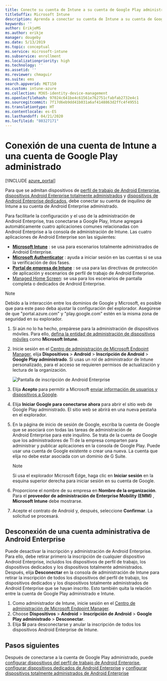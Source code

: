```yaml
---
title: Conecte su cuenta de Intune a su cuenta de Google Play administrado.
titleSuffix: Microsoft Intune
description: Aprenda a conectar su cuenta de Intune a su cuenta de Google Play administrado.
keywords: ''
author: ErikjeMS
ms.author: erikje
manager: dougeby
ms.date: 5/13/2019
ms.topic: conceptual
ms.service: microsoft-intune
ms.subservice: enrollment
ms.localizationpriority: high
ms.technology: ''
ms.assetid: ''
ms.reviewer: chmaguir
ms.suite: ems
search.appverid: MET150
ms.custom: intune-azure
ms.collection: M365-identity-device-management
ms.openlocfilehash: 97024c641be4c61561e762751cfabfab2732e4c1
ms.sourcegitcommit: 7f17d6eb9dd41b031a6af4148863d2ffc4f49551
ms.translationtype: HT
ms.contentlocale: es-ES
ms.lasthandoff: 04/21/2020
ms.locfileid: "80327171"
---
```

# <a name="connect-your-intune-account-to-your-managed-google-play-account"></a>Conexión de una cuenta de Intune a una cuenta de Google Play administrado

[!INCLUDE [azure_portal](../includes/azure_portal.md)]

Para que se admitan dispositivos de [perfil de trabajo de Android Enterprise](android-work-profile-enroll.md), [dispositivos Android Enterprise totalmente administrados](android-fully-managed-enroll.md) y [dispositivos de Android Enterprise dedicados](android-kiosk-enroll.md), debe conectar su cuenta de inquilino de Intune a su cuenta de Android Enterprise administrado.  

Para facilitarle la configuración y el uso de la administración de Android Enterprise, tras conectarse a Google Play, Intune agregará automáticamente cuatro aplicaciones comunes relacionadas con Android Enterprise a la consola de administración de Intune. Las cuatro aplicaciones de Android Enterprise son las siguientes:

- **[Microsoft Intune](https://play.google.com/store/apps/details?id=com.microsoft.intune)** : se usa para escenarios totalmente administrados de Android Enterprise.
- **[Microsoft Authenticator](https://play.google.com/store/apps/details?id=com.azure.authenticator)** : ayuda a iniciar sesión en las cuentas si se usa la verificación de dos fases.
- **[Portal de empresa de Intune](https://play.google.com/store/apps/details?id=com.microsoft.windowsintune.companyportal)** : se usa para las directivas de protección de aplicación y escenarios de perfil de trabajo de Android Enterprise.
- [Managed Home Screen](https://play.google.com/store/apps/details?id=com.microsoft.launcher.enterprise): se usa para los escenarios de pantalla completa o dedicados de Android Enterprise.

> [!NOTE]
> Debido a la interacción entre los dominios de Google y Microsoft, es posible que para este paso deba ajustar la configuración del explorador.  Asegúrese de que "portal.azure.com" y "play.google.com" estén en la misma zona de seguridad en su explorador.

1. Si aún no lo ha hecho, prepárese para la administración de dispositivos móviles. Para ello,  [defina la entidad de administración de dispositivos móviles](../fundamentals/mdm-authority-set.md) como **Microsoft Intune**.
2. Inicie sesión en el [Centro de administración de Microsoft Endpoint Manager](https://go.microsoft.com/fwlink/?linkid=2109431), elija **Dispositivos** > **Android** > **Inscripción de Android** > **Google Play administrado**.  Si usas un rol de administrador de Intune personalizado, para el acceso se requieren permisos de actualización y lectura de la organización.
   
   ![Pantalla de inscripción de Android Enterprise](./media/connect-intune-android-enterprise/android-work-bind.png)

3. Elija **Acepto** para permitir a Microsoft [enviar información de usuarios y dispositivos a Google](../protect/data-intune-sends-to-google.md). 
   
4. Elija **Iniciar Google para conectarse ahora** para abrir el sitio web de Google Play administrado. El sitio web se abrirá en una nueva pestaña en el explorador.
  
5. En la página de inicio de sesión de Google, escriba la cuenta de Google que se asociará con todas las tareas de administración de Android Enterprise para este inquilino. Se trata de la cuenta de Google que los administradores de TI de la empresa comparten para administrar y publicar aplicaciones en la consola de Google Play. Puede usar una cuenta de Google existente o crear una nueva. La cuenta que elija no debe estar asociada con un dominio de G Suite.
    
    > [!Note]
    > Si usa el explorador Microsoft Edge, haga clic en **Iniciar sesión** en la esquina superior derecha para iniciar sesión en su cuenta de Google.

6. Proporcione el nombre de su empresa en **Nombre de la organización**. Para el **proveedor de administración de Enterprise Mobility (EMM)** , **Microsoft Intune** debe mostrarse.

7. Acepte el contrato de Android y, después, seleccione **Confirmar**. La solicitud se procesará.

## <a name="disconnect-your-android-enterprise-administrative-account"></a>Desconexión de una cuenta administrativa de Android Enterprise

Puede desactivar la inscripción y administración de Android Enterprise. Para ello, debe retirar primero la inscripción de cualquier dispositivo Android Enterprise, incluidos los dispositivos de perfil de trabajo, los dispositivos dedicados y los dispositivos totalmente administrados. Después, elija **Desconectar** en la consola de administración de Intune para retirar la inscripción de todos los dispositivos del perfil de trabajo, los dispositivos dedicados y los dispositivos totalmente administrados de Android Enterprise que se hayan inscrito. Esto también quita la relación entre la cuenta de Google Play administrado e Intune.

1. Como administrador de Intune, inicie sesión en el [Centro de administración de Microsoft Endpoint Manager](https://go.microsoft.com/fwlink/?linkid=2109431).
2. Choose **Dispositivos** > **Android** > **Inscripción de Android** > **Google Play administrado** > **Desconectar**.
3. Elija **Sí** para desconectarse y anular la inscripción de todos los dispositivos Android Enterprise de Intune.

## <a name="next-steps"></a>Pasos siguientes

Después de conectarse a la cuenta de Google Play administrado, puede [configurar dispositivos del perfil de trabajo de Android Enterprise](android-work-profile-enroll.md), [configurar dispositivos dedicados de Android Enterprise](android-kiosk-enroll.md) y [configurar dispositivos totalmente administrados de Android Enterprise](android-fully-managed-enroll.md)
